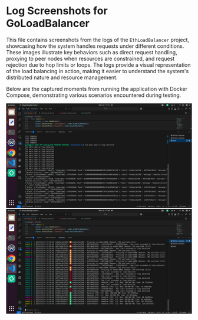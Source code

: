 # Log Screenshots for GoLoadBalancer

This file contains screenshots from the logs of the `EthLoadBalancer` project, showcasing how the system handles requests under different conditions. These images illustrate key behaviors such as direct request handling, proxying to peer nodes when resources are constrained, and request rejection due to hop limits or loops. The logs provide a visual representation of the load balancing in action, making it easier to understand the system's distributed nature and resource management.

Below are the captured moments from running the application with Docker Compose, demonstrating various scenarios encountered during testing.

![Direct Handling Example](log2.png)
![Proxy & Rejection Event Example](log1.png)
